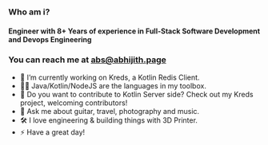 <!--
**crackthecodeabhi/crackthecodeabhi** is a ✨ _special_ ✨ repository because its `README.md` (this file) appears on your GitHub profile.
-->

### Who am i?
#### Engineer with 8+ Years of experience in Full-Stack Software Development and Devops Engineering

### You can reach me at abs@abhijith.page 

- 🔭 I’m currently working on Kreds, a Kotlin Redis Client.
- ✍🏻 Java/Kotlin/NodeJS are the languages in my toolbox.
- 👯 Do you want to contribute to Kotlin Server side? Check out my Kreds project, welcoming contributors!
- 💬 Ask me about guitar, travel, photography and music.
- 🛠 I love engineering & building things with 3D Printer.
- ⚡ Have a great day!

